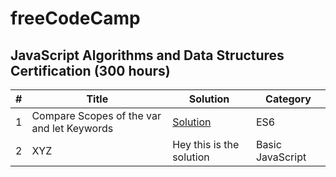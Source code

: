 # freeCodeCamp

## JavaScript Algorithms and Data Structures Certification (300 hours)

| #  | Title |Solution|Category
| ------------- | ------------- |------------- |------------- |
| 1  | Compare Scopes of the var and let Keywords  |[Solution](/blob/master/JavaScript%20Algorithms%20and%20Data%20Structures%20Certification/ES6/compare-scopes-of-the-var-and-let-keywords.txt)|ES6
| 2  | XYZ  |Hey this is the solution|Basic JavaScript
